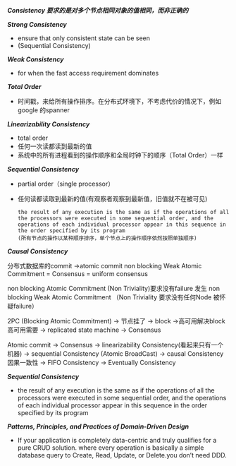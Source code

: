 ***Consistency 要求的是对多个节点相同对象的值相同，而非正确的***

***Strong Consistency***

- ensure that only consistent state can be seen
- (Sequential Consistency)

***Weak Consistency***

- for when the fast access requirement dominates



***Total Order***

- 时间戳，来给所有操作排序。在分布式环境下，不考虑代价的情况下，例如google 的spanner

***Linearizability Consistency***

- total order
- 任何一次读都读到最新的值
- 系统中的所有进程看到的操作顺序和全局时钟下的顺序（Total Order）一样

***Sequential Consistency***

- partial order（single processor）

- 任何读都读取到最新的值(有观察者观察到最新值，旧值就不在被可见)

  ```
  the result of any execution is the same as if the operations of all the processors were executed in some sequential order, and the operations of each individual processor appear in this sequence in the order specified by its program
  (所有节点的操作以某种顺序排序，单个节点上的操作顺序依然按照单独顺序)
  ```

***Causal Consistency***



分布式数据库的commit ->atomic commit
non blocking Weak Atomic Commitment = Consensus = uniform consensus

non blocking Atomic Commitment (Non Triviality)要求没有failure 发生
non blocking Weak Atomic Commitment （Non Triviality 要求没有任何Node 被怀疑failure）

2PC (Blocking Atomic Commitment) -> 节点挂了 ->  block ->高可用解决block
高可用需要 -> replicated state machine -> Consensus

Atomic commit
-> Consensus 
-> linearizability Consistency(看起来只有一个机器) 
-> sequential Consistency (Atomic BroadCast) 
-> causal Consistency  因果一致性 
-> FIFO Consistency
-> Eventually Consistency

***Sequential Consistency***

- the result of any execution is the same as if the operations of all the processors were executed in some sequential order, and the operations of each individual processor appear in this sequence in the order specified by its program

***Patterns, Principles, and Practices of Domain-Driven Design***

- If your application is completely data-centric and truly qualifies for a pure CRUD solution. where every operation is basically a simple database query to Create, Read, Update, or Delete.you don’t need DDD.

